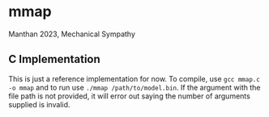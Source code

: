 # mmap
Manthan 2023, Mechanical Sympathy

## C Implementation

This is just a reference implementation for now. To compile, use `gcc mmap.c -o mmap` and to run use `./mmap /path/to/model.bin`. If the argument with the file path is not provided, it will error out saying the number of arguments supplied is invalid.
